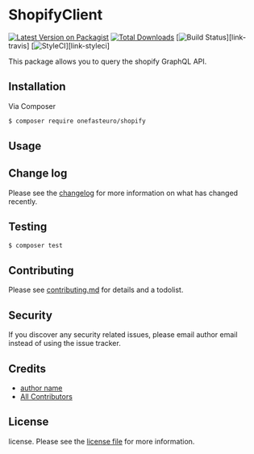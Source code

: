 # ShopifyClient

[![Latest Version on Packagist][ico-version]][link-packagist]
[![Total Downloads][ico-downloads]][link-downloads]
[![Build Status][ico-travis]][link-travis]
[![StyleCI][ico-styleci]][link-styleci]

This package allows you to query the shopify GraphQL API.

## Installation

Via Composer

``` bash
$ composer require onefasteuro/shopify
```

## Usage

## Change log

Please see the [changelog](changelog.md) for more information on what has changed recently.

## Testing

``` bash
$ composer test
```

## Contributing

Please see [contributing.md](contributing.md) for details and a todolist.

## Security

If you discover any security related issues, please email author email instead of using the issue tracker.

## Credits

- [author name][link-author]
- [All Contributors][link-contributors]

## License

license. Please see the [license file](license.md) for more information.

[ico-version]: https://img.shields.io/packagist/v/onefasteuro/shopify.svg?style=flat-square
[ico-downloads]: https://img.shields.io/packagist/dt/onefasteuro/shopify.svg?style=flat-square
[ico-travis]: https://img.shields.io/travis/onefasteuro/shopify/master.svg?style=flat-square
[ico-styleci]: https://styleci.io/repos/12345678/shield

[link-packagist]: https://packagist.org/packages/onefasteuro/shopifyclient
[link-downloads]: https://packagist.org/packages/onefasteuro/shopifyclient
[link-author]: https://github.com/onefasteuro
[link-contributors]: ../../contributors]